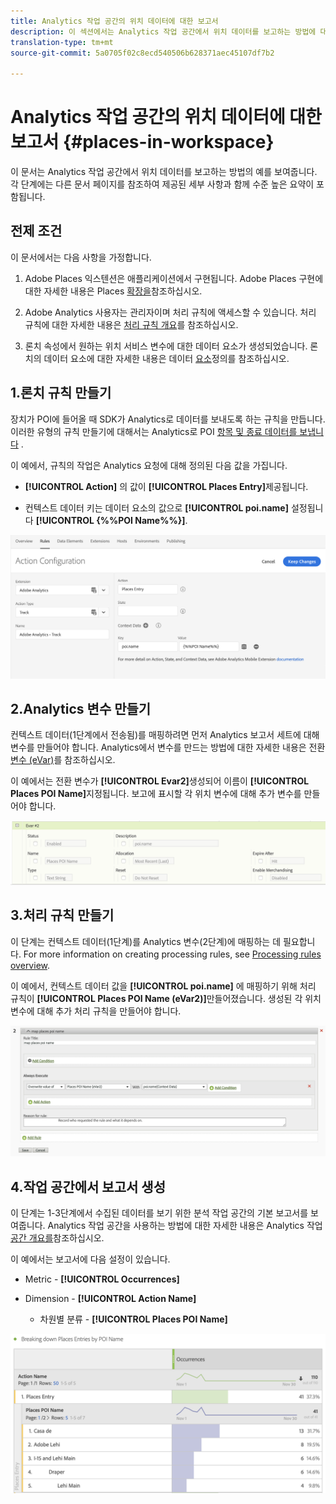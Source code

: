 ```yaml
---
title: Analytics 작업 공간의 위치 데이터에 대한 보고서
description: 이 섹션에서는 Analytics 작업 공간에서 위치 데이터를 보고하는 방법에 대한 정보를 제공합니다.
translation-type: tm+mt
source-git-commit: 5a0705f02c8ecd540506b628371aec45107df7b2

---
```



# Analytics 작업 공간의 위치 데이터에 대한 보고서 {#places-in-workspace}

이 문서는 Analytics 작업 공간에서 위치 데이터를 보고하는 방법의 예를 보여줍니다. 각 단계에는 다른 문서 페이지를 참조하여 제공된 세부 사항과 함께 수준 높은 요약이 포함됩니다.

## 전제 조건

이 문서에서는 다음 사항을 가정합니다.

1. Adobe Places 익스텐션은 애플리케이션에서 구현됩니다. Adobe Places 구현에 대한 자세한 내용은 Places [확장을](/help/places-ext-aep-sdks/places-extension/places-extension.md)참조하십시오.

1. Adobe Analytics 사용자는 관리자이며 처리 규칙에 액세스할 수 있습니다. 처리 규칙에 대한 자세한 내용은 [처리 규칙 개요](https://docs.adobe.com/content/help/en/analytics/admin/admin-tools/processing-rules/processing-rules.html)를 참조하십시오.

1. 론치 속성에서 원하는 위치 서비스 변수에 대한 데이터 요소가 생성되었습니다. 론치의 데이터 요소에 대한 자세한 내용은 데이터 [요소](/help/use-places-launch-workflow/define-data-elements.md)정의를 참조하십시오.


## 1.론치 규칙 만들기

장치가 POI에 들어올 때 SDK가 Analytics로 데이터를 보내도록 하는 규칙을 만듭니다. 이러한 유형의 규칙 만들기에 대해서는 Analytics로 POI [항목 및 종료 데이터를 보냅니다](/help/use-places-with-other-solutions/places-adobe-analytics/use-places-adobe-analytics.md) .

이 예에서, 규칙의 작업은 Analytics 요청에 대해 정의된 다음 값을 가집니다.

* **[!UICONTROL Action]** 의 값이 **[!UICONTROL Places Entry]**&#x200B;제공됩니다.

* 컨텍스트 데이터 키는 데이터 요소의 값으로 **[!UICONTROL poi.name]** 설정됩니다 **[!UICONTROL {%%POI Name%%}]**.

!["작업 설정"](/help/assets/pt-setAction.png)

## 2.Analytics 변수 만들기

컨텍스트 데이터(1단계에서 전송됨)를 매핑하려면 먼저 Analytics 보고서 세트에 대해 변수를 만들어야 합니다. Analytics에서 변수를 만드는 방법에 대한 자세한 내용은 전환 [변수 \(eVar\)](https://docs.adobe.com/content/help/en/analytics/implementation/analytics-basics/ref-conversion-variables-evar.html)를 참조하십시오.

이 예에서는 전환 변수가 **[!UICONTROL Evar2]**&#x200B;생성되어 이름이 **[!UICONTROL Places POI Name]**&#x200B;지정됩니다. 보고에 표시할 각 위치 변수에 대해 추가 변수를 만들어야 합니다.

!["분석 변수 만들기"](/help/assets/aa-evar.png)

## 3.처리 규칙 만들기

이 단계는 컨텍스트 데이터(1단계)를 Analytics 변수(2단계)에 매핑하는 데 필요합니다. For more information on creating processing rules, see [Processing rules overview](https://docs.adobe.com/content/help/en/analytics/admin/admin-tools/processing-rules/processing-rules.html).

이 예에서, 컨텍스트 데이터 값을 **[!UICONTROL poi.name]** 에 매핑하기 위해 처리 규칙이 **[!UICONTROL Places POI Name \(eVar2\)]**&#x200B;만들어졌습니다. 생성된 각 위치 변수에 대해 추가 처리 규칙을 만들어야 합니다.

!["처리 규칙 만들기"](/help/assets/aa-processing-rule.png)

## 4.작업 공간에서 보고서 생성

이 단계는 1-3단계에서 수집된 데이터를 보기 위한 분석 작업 공간의 기본 보고서를 보여줍니다. Analytics 작업 공간을 사용하는 방법에 대한 자세한 내용은 Analytics 작업 [공간 개요를](https://docs.adobe.com/content/help/en/analytics/analyze/analysis-workspace/analysis-workspace-features.html)참조하십시오.

이 예에서는 보고서에 다음 설정이 있습니다.

* Metric - **[!UICONTROL Occurrences]**

* Dimension - **[!UICONTROL Action Name]**

   * 차원별 분류 - **[!UICONTROL Places POI Name]**

!["작업 공간에서 보고서 만들기"](/help/assets/aa-workspace.png)
